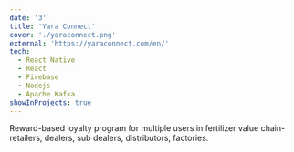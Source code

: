 ```yaml
---
date: '3'
title: 'Yara Connect'
cover: './yaraconnect.png'
external: 'https://yaraconnect.com/en/'
tech:
  - React Native
  - React
  - Firebase
  - Nodejs
  - Apache Kafka
showInProjects: true
---
```


Reward-based loyalty program for multiple users in fertilizer value chain- retailers, dealers, sub dealers, distributors, factories.
